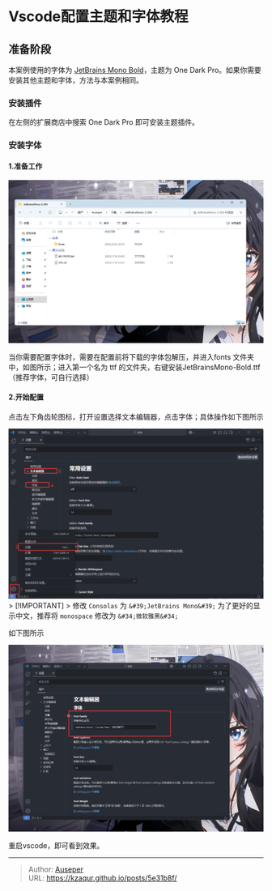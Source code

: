 # Vscode配置主题和字体教程


## 准备阶段

本案例使用的字体为 [JetBrains Mono Bold](https://www.jetbrains.com/zh-cn/lp/mono/)，主题为 One Dark Pro。如果你需要安装其他主题和字体，方法与本案例相同。

### 安装插件

在左侧的扩展商店中搜索 One Dark Pro 即可安装主题插件。

### 安装字体

#### 1.准备工作

![1](/images/VscodeThemeFont/1.png)

当你需要配置字体时，需要在配置前将下载的字体包解压，并进入fonts 文件夹中，如图所示；进入第一个名为 ttf 的文件夹，右键安装JetBrainsMono-Bold.ttf（推荐字体，可自行选择）

#### 2.开始配置

点击左下角齿轮图标，打开设置选择文本编辑器，点击字体；具体操作如下图所示

![2](/images/VscodeThemeFont/2.png)
&gt; [!IMPORTANT]
&gt; 修改 `Consolas` 为 `&#39;JetBrains Mono&#39;`
为了更好的显示中文，推荐将 `monospace` 修改为 `&#34;微软雅黑&#34;`

如下图所示

![3](/images/VscodeThemeFont/3.png)

重启vscode，即可看到效果。


---

> Author: [Auseper](https://github.com/KZaqur)  
> URL: https://kzaqur.github.io/posts/5e31b8f/  

